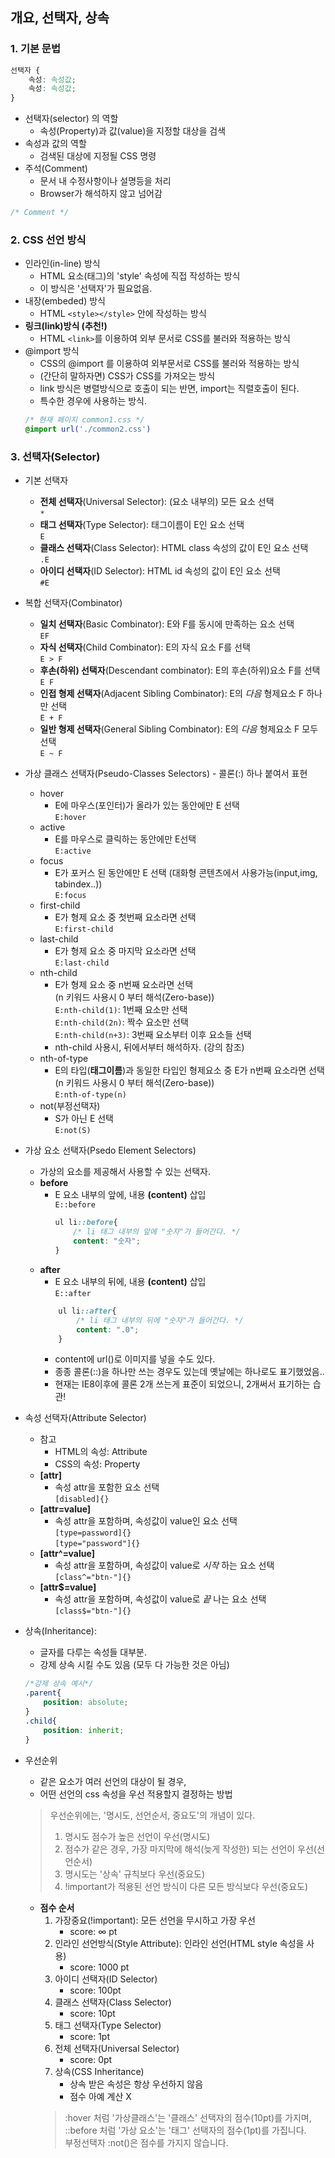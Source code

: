 ## 개요, 선택자, 상속
### 1. 기본 문법
```css
선택자 {
    속성: 속성값;
    속성: 속성값;
}
```
- 선택자(selector) 의 역할
    - 속성(Property)과 값(value)을 지정할 대상을 검색
- 속성과 값의 역할
    - 검색된 대상에 지정될 CSS 명령
- 주석(Comment)
    - 문서 내 수정사항이나 설명등을 처리
    - Browser가 해석하지 않고 넘어감
```css
/* Comment */
```


### 2. CSS 선언 방식
- 인라인(in-line) 방식
    - HTML 요소(태그)의 'style' 속성에 직접 작성하는 방식
    - 이 방식은 '선택자'가 필요없음.
- 내장(embeded) 방식
    - HTML ```<style></style>``` 안에 작성하는 방식
- **링크(link)방식 (추천!)**
    - HTML ```<link>```를 이용하여 외부 문서로 CSS를 불러와 적용하는 방식
- @import 방식
    - CSS의 @import 를 이용하여 외부문서로 CSS를 불러와 적용하는 방식
    - (간단히 말하자면) CSS가 CSS를 가져오는 방식
    - link 방식은 병렬방식으로 호출이 되는 반면, import는 직렬호출이 된다.
    - 특수한 경우에 사용하는 방식.
    ```css
    /* 현재 페이지 common1.css */
    @import url('./common2.css')
    ```


### 3. 선택자(Selector)

- 기본 선택자
    - **전체 선택자**(Universal Selector): (요소 내부의) 모든 요소 선택  
    ``` * ```
    - **태그 선택자**(Type Selector): 태그이름이 E인 요소 선택  
    ``` E ```
    - **클래스 선택자**(Class Selector): HTML class 속성의 값이 E인 요소 선택  
    ``` .E ```
    - **아이디 선택자**(ID Selector):  HTML id 속성의 값이 E인 요소 선택  
    ``` #E ```
    
- 복합 선택자(Combinator)
    - **일치 선택자**(Basic Combinator): E와 F를 동시에 만족하는 요소 선택  
    ```EF```
    - **자식 선택자**(Child Combinator): E의 자식 요소 F를 선택  
    ```E > F```
    - **후손(하위) 선택자**(Descendant combinator): E의 후손(하위)요소 F를 선택  
    ```E F```
    - **인접 형제 선택자**(Adjacent Sibling Combinator): E의 *다음* 형제요소 F 하나만 선택  
    ```E + F ```
    - **일반 형제 선택자**(General Sibling Combinator): E의 *다음* 형제요소 F 모두 선택  
    ```E ~ F```

- 가상 클래스 선택자(Pseudo-Classes Selectors) - 콜론(:) 하나 붙여서 표현
    - hover 
        - E에 마우스(포인터)가 올라가 있는 동안에만 E 선택  
        ```E:hover```
    - active
        - E를 마우스로 클릭하는 동안에만 E선택  
        ```E:active```
    - focus
        - E가 포커스 된 동안에만 E 선택 (대화형 콘텐츠에서 사용가능(input,img, tabindex..))  
        ```E:focus```
    - first-child
        - E가 형제 요소 중 첫번째 요소라면 선택  
        ```E:first-child``` 
    - last-child
        - E가 형제 요소 중 마지막 요소라면 선택  
        ```E:last-child```
    - nth-child
        - E가 형제 요소 중 n번째 요소라면 선택  
        (n 키워드 사용시 0 부터 해석(Zero-base))  
        ```E:nth-child(1)```: 1번째 요소만 선택  
        ```E:nth-child(2n)```: 짝수 요소만 선택  
        ```E:nth-child(n+3)```: 3번째 요소부터 이후 요소들 선택
        - nth-child 사용시, 뒤에서부터 해석하자. (강의 참조)
    - nth-of-type
        - E의 타입(**태그이름**)과 동일한 타입인 형제요소 중 E가 n번째 요소라면 선택  
        (n 키워드 사용시 0 부터 해석(Zero-base))  
        ```E:nth-of-type(n)```
    - not(부정선택자)
        - S가 아닌 E 선택  
        ```E:not(S)```

- 가상 요소 선택자(Psedo Element Selectors)
    - 가상의 요소를 제공해서 사용할 수 있는 선택자.
    - **before**
        - E 요소 내부의 앞에, 내용 **(content)** 삽입  
        ```E::before```
            ```css
            ul li::before{
                /* li 태그 내부의 앞에 "숫자"가 들어간다. */
                content: "숫자";
            }
            ```
    - **after**
        - E 요소 내부의 뒤에, 내용 **(content)** 삽입  
        ```E::after```
        ```css
            ul li::after{
                /* li 태그 내부의 뒤에 "숫자"가 들어간다. */
                content: ".0";
            }
        ```
        - content에 url()로 이미지를 넣을 수도 있다.
        - 종종 콜론(::)을 하나만 쓰는 경우도 있는데 옛날에는 하나로도 표기했었음..
        - 현재는 IE8이후에 콜론 2개 쓰는게 표준이 되었으니, 2개써서 표기하는 습관!

- 속성 선택자(Attribute Selector)
    - 참고
        - HTML의 속성: Attribute
        - CSS의 속성: Property
    - **[attr]**
        - 속성 attr을 포함한 요소 선택  
        ```[disabled]{}```
    - **[attr=value]**
        - 속성 attr을 포함하며, 속성값이 value인 요소 선택  
        ```[type=password]{} ```  
        ```[type="password"]{} ```  
    - **[attr^=value]**
        - 속성 attr을 포함하며, 속성값이 value로 *시작* 하는 요소 선택  
        ```[class^="btn-"]{}```
    - **[attr$=value]**
        - 속성 attr을 포함하며, 속성값이 value로 *끝* 나는 요소 선택  
        ```[class$="btn-"]{}```

- 상속(Inheritance): 
    - 글자를 다루는 속성들 대부분.
    - 강제 상속 시킬 수도 있음 (모두 다 가능한 것은 아님)
    ```css
    /*강제 상속 예시*/
    .parent{
        position: absolute;
    }
    .child{
        position: inherit;
    }
    ```

- 우선순위
    - 같은 요소가 여러 선언의 대상이 될 경우, 
    - 어떤 선언의 css 속성을 우선 적용할지 결정하는 방법
    > 우선순위에는, '명시도, 선언순서, 중요도'의 개념이 있다. 
    > 1. 명시도 점수가 높은 선언이 우선(명시도)
    > 2. 점수가 같은 경우, 가장 마지막에 해석(늦게 작성한) 되는 선언이 우선(선언순서)
    > 3. 명시도는 '상속' 규칙보다 우선(중요도)
    > 4. !important가 적용된 선언 방식이 다른 모든 방식보다 우선(중요도)
  
    - **점수 순서**
        1. 가장중요(!important): 모든 선언을 무시하고 가장 우선
            - score: ∞ pt
        2. 인라인 선언방식(Style Attribute): 인라인 선언(HTML style 속성을 사용)
            - score: 1000 pt
        3. 아이디 선택자(ID Selector)
            - score: 100pt
        4. 클래스 선택자(Class Selector)
            - score: 10pt
        5. 태그 선택자(Type Selector)
            - score: 1pt
        6. 전체 선택자(Universal Selector)
            - score: 0pt
        7. 상속(CSS Inheritance)
            - 상속 받은 속성은 항상 우선하지 않음
            - 점수 아예 계산 X
        > :hover 처럼 '가상클래스'는 '클래스' 선택자의 점수(10pt)를 가지며,  
        > ::before 처럼 '가상 요소'는 '태그' 선택자의 점수(1pt)를 가집니다.  
        > 부정선택자 :not()은 점수를 가지지 않습니다.